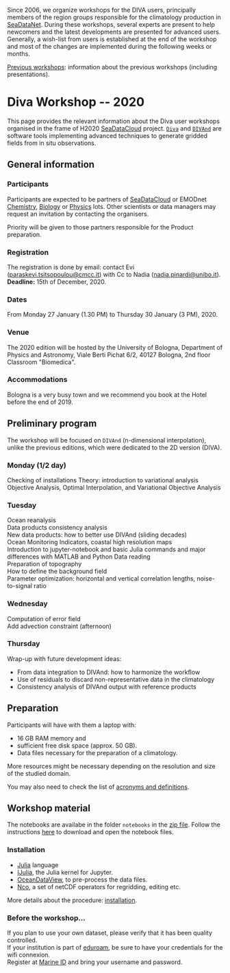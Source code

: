 <head>
  <link rel="stylesheet" href="https://cdnjs.cloudflare.com/ajax/libs/font-awesome/4.7.0/css/font-awesome.min.css">
  <link rel="stylesheet" href="../assets/css/academicons.css">
</head>

Since 2006, we organize workshops for the DIVA users, principally members of the region groups responsible for the climatology production in [SeaDataNet](https://www.seadatanet.org/). During these workshops, several experts are present to help newcomers and the latest developments are presented for advanced users. Generally, a wish-list from users is established at the end of the workshop and most of the changes
are implemented during the following weeks or months.

[Previous workshops](../Previous-workshops.md): information about the previous workshops (including presentations).

# Diva Workshop -- 2020

This page provides the relevant information about the Diva user workshops organised in the frame of H2020 [SeaDataCloud](https://www.seadatanet.org/) project. [`Diva`](https://github.com/gher-ulg/DIVA) and [`DIVAnd`](https://github.com/gher-ulg/divand.jl) are software tools implementing advanced techniques to generate gridded fields from in situ observations.

## General information

### Participants

Participants are expected to be partners of [SeaDataCloud](https://www.seadatanet.org/) or EMODnet [Chemistry](http://www.emodnet-chemistry.eu/), [Biology](http://www.emodnet-biology.eu/) or [Physics](https://www.emodnet-physics.eu/) lots. Other scientists or data managers may request an invitation by contacting the organisers.    

Priority will be given to those partners responsible for the Product preparation.

### Registration

The registration is done by email: contact Evi (paraskevi.tsitsopoulou@cmcc.it) with Cc to Nadia (nadia.pinardi@unibo.it).        
**Deadline:** 15th of December, 2020.

### Dates

<i class="fa fa-calendar-check-o" aria-hidden="true"></i> From Monday 27 January (1.30 PM) to Thursday 30 January (3 PM), 2020.

### Venue

The 2020 edition will be hosted by the University of Bologna, Department of Physics and Astronomy, Viale Berti Pichat 6/2, 40127 Bologna, 2nd floor Classroom "Biomedica".


### Accommodations

<i class="fa fa-bed" aria-hidden="true"></i> Bologna is a very busy town and we recommend you book at the Hotel before the end of 2019.


## Preliminary program

The workshop will be focused on `DIVAnd` (n-dimensional interpolation), unlike the previous editions, which were dedicated to the 2D version (DIVA).

### Monday (1/2 day)

Checking of installations
Theory: introduction to variational analysis     
Objective Analysis, Optimal Interpolation, and Variational Objective Analysis  

### Tuesday

Ocean reanalysis       
Data products consistency analysis       
New data products: how to better use DIVAnd (sliding decades)       
Ocean Monitoring Indicators, coastal high resolution maps             
Introduction to jupyter-notebook and basic Julia commands and major differences with MATLAB and Python
Data reading       
Preparation of topography      
How to define the background field       
Parameter optimization: horizontal and vertical correlation lengths, noise-to-signal ratio      

### Wednesday

Computation of error field          
Add advection constraint (afternoon)      

### Thursday

Wrap-up with future development ideas:
* From data integration to DIVAnd: how to harmonize the workflow
* Use of residuals to discard non-representative data in the climatology
* Consistency analysis of DIVAnd output with reference products

## Preparation

Participants will have with them a laptop with:     
* 16 GB RAM memory and     
* sufficient free disk space (approx. 50 GB).
* Data files necessary for the preparation of a climatology.

More resources might be necessary depending on the resolution and size of the studied domain.

You may also need to check the list of [acronyms and definitions](../acronyms.md).

## Workshop material

The notebooks are availabe in the folder `notebooks` in the [zip file](https://github.com/gher-ulg/Diva-Workshops/archive/master.zip).
Follow the instructions [here](https://github.com/gher-ulg/Diva-Workshops/tree/master/notebooks#how-to-download-ipynb-files-from-github) to download and open the notebook files.

### Installation

* [Julia](https://julialang.org/downloads/) language
* [IJulia](https://github.com/JuliaLang/IJulia.jl), the Julia kernel for Jupyter.
* [OceanDataView](https://odv.awi.de/), to pre-process the data files.
* [Nco](http://nco.sourceforge.net/), a set of netCDF operators for regridding, editing etc.

More details about the procedure: [installation](../installation.md).

### Before the workshop...

<i class="fa fa-database" aria-hidden="true"></i> If you plan to use your own dataset, please verify that it has been quality controlled.     
<i class="fa fa-wifi" aria-hidden="true"></i> If your institution is part of [eduroam](https://www.eduroam.org/), be sure to have your credentials for the wifi connexion.      
Register at [Marine ID](https://www.marine-id.org/) and bring your username and password.
